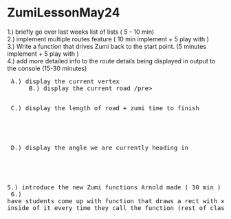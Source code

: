 # ZumiLessonMay24


1.) briefly go over last weeks list of lists   ( 5 - 10 min)  <br>
2.) implement multiple routes feature          ( 10 min implement + 5 play with   )  <br>
3.) Write a function that drives Zumi back to the start point. (5 minutes implement + 5 play with )  <br>
4.) add more detailed info to the route details being displayed in output to the console (15-30 minutes) <br>

<pre> A.) display the current vertex 
      B.) display the current road /pre> <br>
<pre> C.) display the length of road + zumi time to finish </pre><br>
<pre> D.) display the angle we are currently heading in  </pre> <br>

5.) introduce the new Zumi functions Arnold made  ( 30 min ) <br>
6.) have students come up with function that draws a rect with x money inside of it every time they call the function (rest of class ) 
<br>
